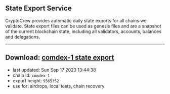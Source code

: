 ## State Export Service
CryptoCrew provides automatic daily state exports for all chains we validate. State export files can be used as genesis files and are a snapshot of the current blockchain state, including all validators, accounts, balances and delegations.

---
**Download: [comdex-1 state export](https://dl.ccvalidators.com/SERVICE/comdex/comdex-1_export_9565352.json)**
---

- last updated: Sun Sep 17 2023 13:44:38
- chain id: `comdex-1`
- export height: `9565352`
- use for: airdrops, local tests, chain recovery
